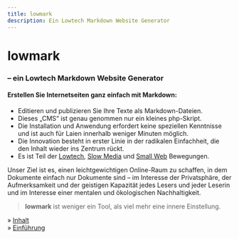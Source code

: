 ```yaml
---
title: lowmark
description: Ein Lowtech Markdown Website Generator
---
```

# lowmark

### – ein Lowtech Markdown Website Generator

#### Erstellen Sie Internetseiten ganz einfach mit Markdown:

* Editieren und publizieren Sie Ihre Texte als Markdown-Dateien.
* Dieses „CMS“ ist genau genommen nur ein kleines php-Skript.
* Die Installation und Anwendung erfordert keine speziellen Kenntnisse und ist auch für Laien innerhalb weniger Minuten möglich.
* Die Innovation besteht in erster Linie in der radikalen Einfachheit, die den Inhalt wieder ins Zentrum rückt.
* Es ist Teil der [Lowtech](https://solar.lowtechmagazine.com/), [Slow Media](https://www.slow-media.net/manifest) und [Small Web](https://smallweb.page/home) Bewegungen.

Unser Ziel ist es, einen leichtgewichtigen Online-Raum zu schaffen, in dem Dokumente einfach nur Dokumente sind – im Interesse der Privatsphäre, der Aufmerksamkeit und der geistigen Kapazität jedes Lesers und jeder Leserin und im Interesse einer mentalen und ökologischen Nachhaltigkeit.

> **lowmark** ist weniger ein Tool, als viel mehr eine innere Einstellung.



» [Inhalt](/toc.md)  
» [Einführung](/about.md)
